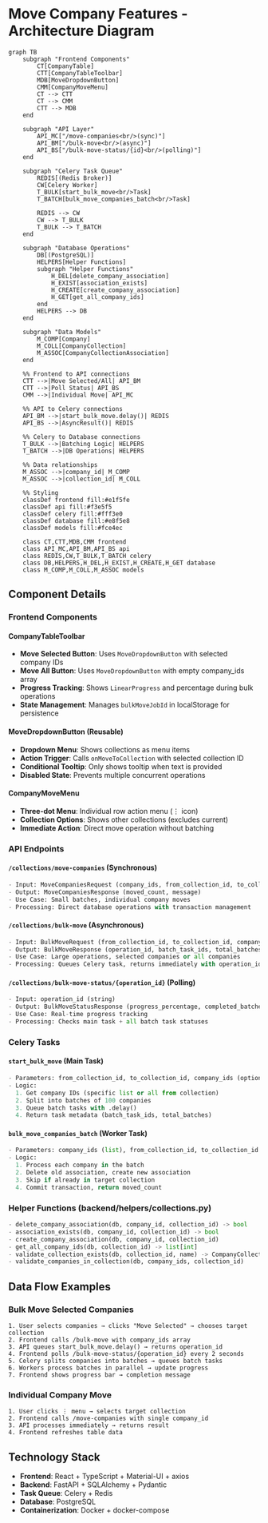 # Move Company Features - Architecture Diagram

```mermaid
graph TB
    subgraph "Frontend Components"
        CT[CompanyTable]
        CTT[CompanyTableToolbar]
        MDB[MoveDropdownButton]
        CMM[CompanyMoveMenu]
        CT --> CTT
        CT --> CMM
        CTT --> MDB
    end

    subgraph "API Layer"
        API_MC["/move-companies<br/>(sync)"]
        API_BM["/bulk-move<br/>(async)"]
        API_BS["/bulk-move-status/{id}<br/>(polling)"]
    end

    subgraph "Celery Task Queue"
        REDIS[(Redis Broker)]
        CW[Celery Worker]
        T_BULK[start_bulk_move<br/>Task]
        T_BATCH[bulk_move_companies_batch<br/>Task]

        REDIS --> CW
        CW --> T_BULK
        T_BULK --> T_BATCH
    end

    subgraph "Database Operations"
        DB[(PostgreSQL)]
        HELPERS[Helper Functions]
        subgraph "Helper Functions"
            H_DEL[delete_company_association]
            H_EXIST[association_exists]
            H_CREATE[create_company_association]
            H_GET[get_all_company_ids]
        end
        HELPERS --> DB
    end

    subgraph "Data Models"
        M_COMP[Company]
        M_COLL[CompanyCollection]
        M_ASSOC[CompanyCollectionAssociation]
    end

    %% Frontend to API connections
    CTT -->|Move Selected/All| API_BM
    CTT -->|Poll Status| API_BS
    CMM -->|Individual Move| API_MC

    %% API to Celery connections
    API_BM -->|start_bulk_move.delay()| REDIS
    API_BS -->|AsyncResult()| REDIS

    %% Celery to Database connections
    T_BULK -->|Batching Logic| HELPERS
    T_BATCH -->|DB Operations| HELPERS

    %% Data relationships
    M_ASSOC -->|company_id| M_COMP
    M_ASSOC -->|collection_id| M_COLL

    %% Styling
    classDef frontend fill:#e1f5fe
    classDef api fill:#f3e5f5
    classDef celery fill:#fff3e0
    classDef database fill:#e8f5e8
    classDef models fill:#fce4ec

    class CT,CTT,MDB,CMM frontend
    class API_MC,API_BM,API_BS api
    class REDIS,CW,T_BULK,T_BATCH celery
    class DB,HELPERS,H_DEL,H_EXIST,H_CREATE,H_GET database
    class M_COMP,M_COLL,M_ASSOC models
```

## Component Details

### Frontend Components

#### CompanyTableToolbar
- **Move Selected Button**: Uses `MoveDropdownButton` with selected company IDs
- **Move All Button**: Uses `MoveDropdownButton` with empty company_ids array
- **Progress Tracking**: Shows `LinearProgress` and percentage during bulk operations
- **State Management**: Manages `bulkMoveJobId` in localStorage for persistence

#### MoveDropdownButton (Reusable)
- **Dropdown Menu**: Shows collections as menu items
- **Action Trigger**: Calls `onMoveToCollection` with selected collection ID
- **Conditional Tooltip**: Only shows tooltip when text is provided
- **Disabled State**: Prevents multiple concurrent operations

#### CompanyMoveMenu
- **Three-dot Menu**: Individual row action menu (⋮ icon)
- **Collection Options**: Shows other collections (excludes current)
- **Immediate Action**: Direct move operation without batching

### API Endpoints

#### `/collections/move-companies` (Synchronous)
```python
- Input: MoveCompaniesRequest (company_ids, from_collection_id, to_collection_id)
- Output: MoveCompaniesResponse (moved_count, message)
- Use Case: Small batches, individual company moves
- Processing: Direct database operations with transaction management
```

#### `/collections/bulk-move` (Asynchronous)
```python
- Input: BulkMoveRequest (from_collection_id, to_collection_id, company_ids?)
- Output: BulkMoveResponse (operation_id, batch_task_ids, total_batches, status)
- Use Case: Large operations, selected companies or all companies
- Processing: Queues Celery task, returns immediately with operation_id
```

#### `/collections/bulk-move-status/{operation_id}` (Polling)
```python
- Input: operation_id (string)
- Output: BulkMoveStatusResponse (progress_percentage, completed_batches, etc.)
- Use Case: Real-time progress tracking
- Processing: Checks main task + all batch task statuses
```

### Celery Tasks

#### `start_bulk_move` (Main Task)
```python
- Parameters: from_collection_id, to_collection_id, company_ids (optional)
- Logic:
  1. Get company IDs (specific list or all from collection)
  2. Split into batches of 100 companies
  3. Queue batch tasks with .delay()
  4. Return task metadata (batch_task_ids, total_batches)
```

#### `bulk_move_companies_batch` (Worker Task)
```python
- Parameters: company_ids (list), from_collection_id, to_collection_id
- Logic:
  1. Process each company in the batch
  2. Delete old association, create new association
  3. Skip if already in target collection
  4. Commit transaction, return moved_count
```

### Helper Functions (backend/helpers/collections.py)

```python
- delete_company_association(db, company_id, collection_id) -> bool
- association_exists(db, company_id, collection_id) -> bool
- create_company_association(db, company_id, collection_id)
- get_all_company_ids(db, collection_id) -> list[int]
- validate_collection_exists(db, collection_id, name) -> CompanyCollection
- validate_companies_in_collection(db, company_ids, collection_id)
```

## Data Flow Examples

### Bulk Move Selected Companies
```
1. User selects companies → clicks "Move Selected" → chooses target collection
2. Frontend calls /bulk-move with company_ids array
3. API queues start_bulk_move.delay() → returns operation_id
4. Frontend polls /bulk-move-status/{operation_id} every 2 seconds
5. Celery splits companies into batches → queues batch tasks
6. Workers process batches in parallel → update progress
7. Frontend shows progress bar → completion message
```

### Individual Company Move
```
1. User clicks ⋮ menu → selects target collection
2. Frontend calls /move-companies with single company_id
3. API processes immediately → returns result
4. Frontend refreshes table data
```

## Technology Stack
- **Frontend**: React + TypeScript + Material-UI + axios
- **Backend**: FastAPI + SQLAlchemy + Pydantic
- **Task Queue**: Celery + Redis
- **Database**: PostgreSQL
- **Containerization**: Docker + docker-compose
